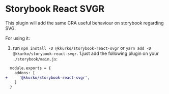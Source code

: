 # Storybook React SVGR
This plugin will add the same CRA useful behaviour on storybook regarding SVG.

For using it:
1. run `npm install -D @kkurko/storybook-react-svgr` or `yarn add -D @kkurko/storybook-react-svgr`.
   1.just add the following plugin on your `./storybook/main.js`:

```diff
  module.exports = {
    addons: [
+     '@kkurko/storybook-react-svgr',
    ]
  }
```

